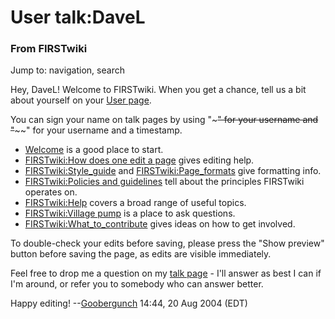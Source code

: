 # User talk:DaveL

### From FIRSTwiki

Jump to: navigation, search

Hey, DaveL! Welcome to FIRSTwiki. When you get a chance, tell us a bit about
yourself on your [User page](/index.php?title=User:DaveL&action=edit
"User:DaveL" ).

You can sign your name on talk pages by using "~~~" for your username and
"~~~~" for your username and a timestamp.

  * [Welcome](FIRSTwiki:New_users_page "FIRSTwiki:New users page" ) is a good place to start. 
  * [FIRSTwiki:How does one edit a page](FIRSTwiki:How_does_one_edit_a_page "FIRSTwiki:How does one edit a page" ) gives editing help. 
  * [FIRSTwiki:Style_guide](FIRSTwiki:Style_guide "FIRSTwiki:Style guide" ) and [FIRSTwiki:Page_formats](FIRSTwiki:Page_formats "FIRSTwiki:Page formats" ) give formatting info. 
  * [FIRSTwiki:Policies and guidelines](FIRSTwiki:Policies_and_guidelines "FIRSTwiki:Policies and guidelines" ) tell about the principles FIRSTwiki operates on. 
  * [FIRSTwiki:Help](FIRSTwiki:Help "FIRSTwiki:Help" ) covers a broad range of useful topics. 
  * [FIRSTwiki:Village pump](FIRSTwiki:Village_pump "FIRSTwiki:Village pump" ) is a place to ask questions. 
  * [FIRSTwiki:What_to_contribute](FIRSTwiki:What_to_contribute "FIRSTwiki:What to contribute" ) gives ideas on how to get involved. 

To double-check your edits before saving, please press the "Show preview"
button before saving the page, as edits are visible immediately.

Feel free to drop me a question on my [talk
page](User_talk:Goobergunch "User talk:Goobergunch" ) \- I'll
answer as best I can if I'm around, or refer you to somebody who can answer
better.

Happy editing! --[Goobergunch](User:Goobergunch "User:Goobergunch"
) 14:44, 20 Aug 2004 (EDT)

